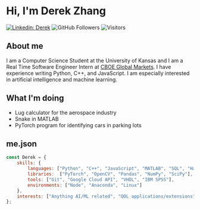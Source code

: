 # Hi, I'm Derek Zhang
[![Linkedin: Derek](https://img.shields.io/badge/-Derek-blue?style=flat-square&logo=Linkedin&logoColor=white&link=https://www.linkedin.com/in/derekzhang0000/)](https://www.linkedin.com/in/derekzhang0000/)
![GitHub Followers](https://img.shields.io/github/followers/DerekZhang0000?label=Follow&style=social)
![Visitors](https://visitor-badge.glitch.me/badge?page_id=DerekZhang0000)

## About me
<p>I am a Computer Science Student at the University of Kansas and I am a Real Time Software Engineer Intern at <a href="https://www.cboe.com/"> CBOE Global Markets</a>. I have experience writing Python, C++, and JavaScript. I am especially interested in artificial intelligence and machine learning.</p>

## What I'm doing
- Lug calculator for the aerospace industry
- Snake in MATLAB
- PyTorch program for identifying cars in parking lots

## me.json

```javascript
const Derek = {
    skills: {
        languages: ["Python", "C++", "JavaScript", "MATLAB", "SQL", "Haskell"],
        libraries:  ["PyTorch", "OpenCV", "Pandas", "NumPy", "SciPy"],
        tools: ["Git", "Google Cloud API", "VHDL", "IBM SPSS"],
        environments: ["Node", "Anaconda", "Linux"]
    },
    interests: ["Anything AI/ML related", "QOL applications/extensions"]
};
```
